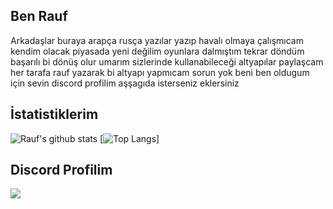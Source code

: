 ## Ben Rauf

Arkadaşlar buraya arapça rusça yazılar yazıp havalı olmaya çalışmıcam kendim olacak piyasada yeni değilim oyunlara dalmıştım tekrar döndüm başarılı bi dönüş olur umarım sizlerinde kullanabileceği altyapılar paylaşcam her tarafa rauf yazarak bi altyapı yapmıcam sorun yok beni ben oldugum için sevin discord profilim aşşagıda isterseniz eklersiniz 

## İstatistiklerim  
![Rauf's github stats](https://github-readme-stats.vercel.app/api?username=Rauffff&show_icons=true&theme=dark)
[![Top Langs](https://github-readme-stats.vercel.app/api/top-langs/?username=Rauffff&show_icons=true&theme=dark)]

## Discord Profilim

<a href="https://discord.com/users/818901891341090876" title="Discord Profile"><img src="https://lanyard-profile-readme.vercel.app/api/818901891341090876"></a>
